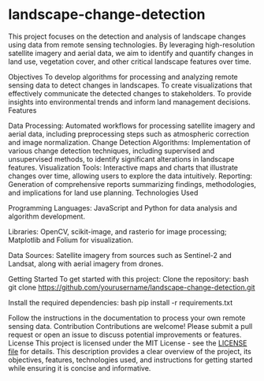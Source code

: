 # landscape-change-detection
This project focuses on the detection and analysis of landscape changes using data from remote sensing technologies. By leveraging high-resolution satellite imagery and aerial data, we aim to identify and quantify changes in land use, vegetation cover, and other critical landscape features over time.

Objectives
To develop algorithms for processing and analyzing remote sensing data to detect changes in landscapes.
To create visualizations that effectively communicate the detected changes to stakeholders.
To provide insights into environmental trends and inform land management decisions.
Features

Data Processing: Automated workflows for processing satellite imagery and aerial data, including preprocessing steps such as atmospheric correction and image normalization.
Change Detection Algorithms: Implementation of various change detection techniques, including supervised and unsupervised methods, to identify significant alterations in landscape features.
Visualization Tools: Interactive maps and charts that illustrate changes over time, allowing users to explore the data intuitively.
Reporting: Generation of comprehensive reports summarizing findings, methodologies, and implications for land use planning.
Technologies Used

Programming Languages: JavaScript and Python for data analysis and algorithm development.

Libraries: OpenCV, scikit-image, and rasterio for image processing; Matplotlib and Folium for visualization.

Data Sources: Satellite imagery from sources such as Sentinel-2 and Landsat, along with aerial imagery from drones.

Getting Started
To get started with this project:
Clone the repository:
bash
git clone https://github.com/yourusername/landscape-change-detection.git

Install the required dependencies:
bash
pip install -r requirements.txt

Follow the instructions in the documentation to process your own remote sensing data.
Contribution
Contributions are welcome! Please submit a pull request or open an issue to discuss potential improvements or features.
License
This project is licensed under the MIT License - see the [LICENSE  file](https://opensource.org/license/mit)  for details. This description provides a clear overview of the project, its objectives, features, technologies used, and instructions for getting started while ensuring it is concise and informative.
